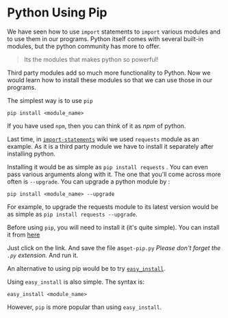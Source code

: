 # Python Using Pip

We have seen how to use `import` statements to `import` various modules and to use them in our programs. Python itself comes with several built-in modules, but the python community has more to offer.
> Its the modules that makes python so powerful!

Third party modules add so much more functionality to Python. Now we would learn how to install these modules so that we can use those in our programs.


The simplest way is to use `pip`

```
pip install <module_name>
```
If you have used `npm`, then you can think of it as *npm* of python.

Last time, in [`import-statements`](#) wiki we used `requests` module as an example. As it is a third party module we have to install it separately after installing python.

Installing it would be as simple as ```pip install requests``` . You can even pass various arguments along with it. The one that you'll come across more often is `--upgrade`.
You can  upgrade a python module by :

```
pip install <module_name> --upgrade
```
For example, to upgrade the requests module to its latest version would be as simple as `pip install requests --upgrade`.

Before using `pip`, you will need to install it (it's quite simple). You can install it from [here](https://bootstrap.pypa.io/get-pip.py)

Just click on the link. And save the file as`get-pip.py` *Please don't forget the `.py` extension.* And run it.

An alternative to using pip would be to try [`easy_install`](https://bootstrap.pypa.io/ez_setup.py).

Using `easy_install` is also simple. The syntax is:
```
easy_install <module_name>
```
However, `pip` is more popular than using `easy_install`.
